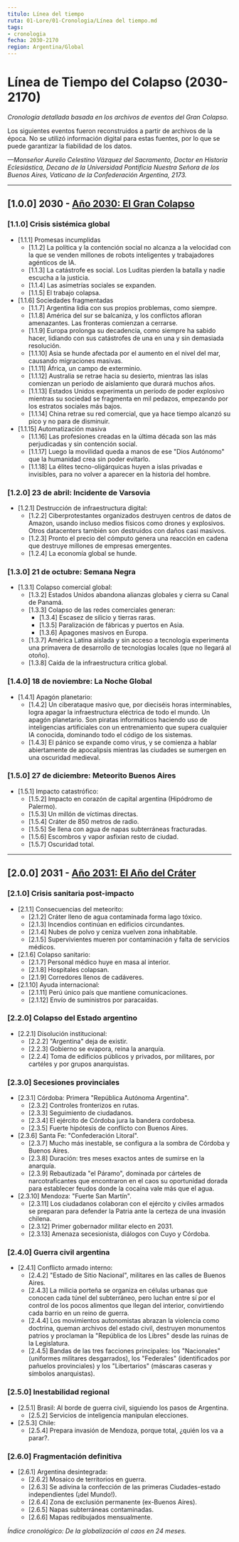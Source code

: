 ```yaml
---
titulo: Línea del tiempo
ruta: 01-Lore/01-Cronologia/Línea del tiempo.md
tags:
- cronologia
fecha: 2030-2170
region: Argentina/Global
---
```



# Línea de Tiempo del Colapso (2030-2170)

*Cronología detallada basada en los archivos de eventos del Gran Colapso.*

Los siguientes eventos fueron reconstruidos a partir de archivos de la época. No se utilizó información digital para estas fuentes, por lo que se puede garantizar la fiabilidad de los datos.

*—Monseñor Aurelio Celestino Vázquez del Sacramento, Doctor en Historia Eclesiástica, Decano de la Universidad Pontificia Nuestra Señora de los Buenos Aires, Vaticano de la Confederación Argentina, 2173.*

---

## [1.0.0] **2030** - [Año 2030: El Gran Colapso](2030-2039/2030.md)

### [1.1.0] **Crisis sistémica global**
- [1.1.1] Promesas incumplidas
  - [1.1.2] La política y la contención social no alcanza a la velocidad con la que se venden millones de robots inteligentes y trabajadores agénticos de IA.
  - [1.1.3] La catástrofe es social. Los Luditas pierden la batalla y nadie escucha a la justicia.
  - [1.1.4] Las asimetrías sociales se expanden.
  - [1.1.5] El trabajo colapsa.
- [1.1.6] Sociedades fragmentadas
  - [1.1.7] Argentina lidia con sus propios problemas, como siempre.
  - [1.1.8] América del sur se balcaniza, y los conflictos afloran amenazantes. Las fronteras comienzan a cerrarse.
  - [1.1.9] Europa prolonga su decadencia, como siempre ha sabido hacer, lidiando con sus catástrofes de una en una y sin demasiada resolución.
  - [1.1.10] Asia se hunde afectada por el aumento en el nivel del mar, causando migraciones masivas.
  - [1.1.11] África, un campo de exterminio.
  - [1.1.12] Australia se retrae hacia su desierto, mientras las islas comienzan un periodo de aislamiento que durará muchos años.
  - [1.1.13] Estados Unidos experimenta un período de poder explosivo mientras su sociedad se fragmenta en mil pedazos, empezando por los estratos sociales más bajos.
  - [1.1.14] China retrae su red comercial, que ya hace tiempo alcanzó su pico y no para de disminuir.
- [1.1.15] Automatización masiva
  - [1.1.16] Las profesiones creadas en la última década son las más perjudicadas y sin contención social.
  - [1.1.17] Luego la movilidad queda a manos de ese "Dios Autónomo" que la humanidad crea sin poder evitarlo.
  - [1.1.18] La élites tecno-oligárquicas huyen a islas privadas e invisibles, para no volver a aparecer en la historia del hombre.

### [1.2.0] **23 de abril: Incidente de Varsovia**
- [1.2.1] Destrucción de infraestructura digital:
  - [1.2.2] Ciberprotestantes organizados destruyen centros de datos de Amazon, usando incluso medios físicos como drones y explosivos. Otros datacenters también son destruidos con daños casi masivos.
  - [1.2.3] Pronto el precio del cómputo genera una reacción en cadena que destruye millones de empresas emergentes.
  - [1.2.4] La economía global se hunde.

### [1.3.0] **21 de octubre: Semana Negra**
- [1.3.1] Colapso comercial global:
  - [1.3.2] Estados Unidos abandona alianzas globales y cierra su Canal de Panamá.
  - [1.3.3] Colapso de las redes comerciales generan:
    - [1.3.4] Escasez de silicio y tierras raras.
    - [1.3.5] Paralización de fábricas y puertos en Asia.
    - [1.3.6] Apagones masivos en Europa.
  - [1.3.7] América Latina aislada y sin acceso a tecnología experimenta una primavera de desarrollo de tecnologías locales (que no llegará al otoño).
  - [1.3.8] Caída de la infraestructura crítica global.

### [1.4.0] **18 de noviembre: La Noche Global**
- [1.4.1] Apagón planetario:
  - [1.4.2] Un ciberataque masivo que, por dieciséis horas interminables, logra apagar la infraestructura eléctrica de todo el mundo. Un apagón planetario. Son piratas informáticos haciendo uso de inteligencias artificiales con un entrenamiento que supera cualquier IA conocida, dominando todo el código de los sistemas.
  - [1.4.3] El pánico se expande como virus, y se comienza a hablar abiertamente de apocalipsis mientras las ciudades se sumergen en una oscuridad medieval.

### [1.5.0] **27 de diciembre: Meteorito Buenos Aires**
- [1.5.1] Impacto catastrófico:
  - [1.5.2] Impacto en corazón de capital argentina (Hipódromo de Palermo).
  - [1.5.3] Un millón de víctimas directas.
  - [1.5.4] Cráter de 850 metros de radio.
  - [1.5.5] Se llena con agua de napas subterráneas fracturadas.
  - [1.5.6] Escombros y vapor asfixian resto de ciudad.
  - [1.5.7] Oscuridad total.

---

## [2.0.0] **2031** - [Año 2031: El Año del Cráter](2030-2039/2031.md)

### [2.1.0] **Crisis sanitaria post-impacto**
- [2.1.1] Consecuencias del meteorito:
  - [2.1.2] Cráter lleno de agua contaminada forma lago tóxico.
  - [2.1.3] Incendios continúan en edificios circundantes.
  - [2.1.4] Nubes de polvo y ceniza vuelven zona inhabitable.
  - [2.1.5] Supervivientes mueren por contaminación y falta de servicios médicos.
- [2.1.6] Colapso sanitario:
  - [2.1.7] Personal médico huye en masa al interior.
  - [2.1.8] Hospitales colapsan.
  - [2.1.9] Corredores llenos de cadáveres.
- [2.1.10] Ayuda internacional:
  - [2.1.11] Perú único país que mantiene comunicaciones.
  - [2.1.12] Envío de suministros por paracaídas.

### [2.2.0] **Colapso del Estado argentino**
- [2.2.1] Disolución institucional:
  - [2.2.2] "Argentina" deja de existir.
  - [2.2.3] Gobierno se evapora, reina la anarquía.
  - [2.2.4] Toma de edificios públicos y privados, por militares, por cartéles y por grupos anarquistas.

### [2.3.0] **Secesiones provinciales**
- [2.3.1] Córdoba: Primera "República Autónoma Argentina".
  - [2.3.2] Controles fronterizos en rutas.
  - [2.3.3] Seguimiento de ciudadanos.
  - [2.3.4] El ejército de Córdoba jura la bandera cordobesa.
  - [2.3.5] Fuerte hipótesis de conflicto con Buenos Aires.
- [2.3.6] Santa Fe: "Confederación Litoral".
  - [2.3.7] Mucho más inestable, se configura a la sombra de Córdoba y Buenos Aires.
  - [2.3.8] Duración: tres meses exactos antes de sumirse en la anarquía.
  - [2.3.9] Rebautizada "el Páramo", dominada por cárteles de narcotraficantes que encontraron en el caos su oportunidad dorada para establecer feudos donde la cocaína vale más que el agua.
- [2.3.10] Mendoza: "Fuerte San Martín".
  - [2.3.11] Los ciudadanos colaboran con el ejército y civiles armados se preparan para defender la Patria ante la certeza de una invasión chilena.
  - [2.3.12] Primer gobernador militar electo en 2031.
  - [2.3.13] Amenaza secesionista, diálogos con Cuyo y Córdoba.

### [2.4.0] **Guerra civil argentina**
- [2.4.1] Conflicto armado interno:
  - [2.4.2] "Estado de Sitio Nacional", militares en las calles de Buenos Aires.
  - [2.4.3] La milicia porteña se organiza en células urbanas que conocen cada túnel del subterráneo, pero luchan entre sí por el control de los pocos alimentos que llegan del interior, convirtiendo cada barrio en un reino de guerra.
  - [2.4.4] Los movimientos autonomistas abrazan la violencia como doctrina, queman archivos del estado civil, destruyen monumentos patrios y proclaman la "República de los Libres" desde las ruinas de la Legislatura.
  - [2.4.5] Bandas de las tres facciones principales: los "Nacionales" (uniformes militares desgarrados), los "Federales" (identificados por pañuelos provinciales) y los "Libertarios" (máscaras caseras y símbolos anarquistas).

### [2.5.0] **Inestabilidad regional**
- [2.5.1] Brasil: Al borde de guerra civil, siguiendo los pasos de Argentina.
  - [2.5.2] Servicios de inteligencia manipulan elecciones.
- [2.5.3] Chile:
  - [2.5.4] Prepara invasión de Mendoza, porque total, ¿quién los va a parar?.

### [2.6.0] **Fragmentación definitiva**
- [2.6.1] Argentina desintegrada:
  - [2.6.2] Mosaico de territorios en guerra.
  - [2.6.3] Se adivina la confección de las primeras Ciudades-estado independientes (¡del Mundo!).
  - [2.6.4] Zona de exclusión permanente (ex-Buenos Aires).
  - [2.6.5] Napas subterráneas contaminadas.
  - [2.6.6] Mapas redibujados mensualmente.

*Índice cronológico: De la globalización al caos en 24 meses.*
